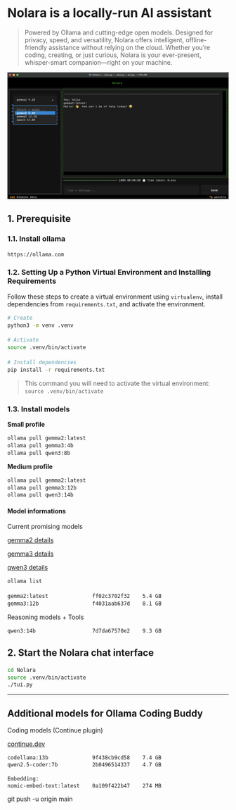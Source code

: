 # Nolara is a locally-run AI assistant

> Powered by Ollama and cutting-edge open models. Designed for privacy, speed, and versatility, Nolara offers intelligent, offline-friendly assistance without relying on the cloud. Whether you’re coding, creating, or just curious, Nolara is your ever-present, whisper-smart companion—right on your machine.

![NolaraTUI](./media/NolaraTUI.png?raw=true)

## 1. Prerequisite

### 1.1. Install ollama

```bash
https://ollama.com
```

### 1.2. Setting Up a Python Virtual Environment and Installing Requirements

Follow these steps to create a virtual environment using `virtualenv`, install dependencies from `requirements.txt`, and activate the environment.

```bash
# Create
python3 -m venv .venv

# Activate
source .venv/bin/activate

# Install dependencies
pip install -r requirements.txt
```

> This command you will need to activate the virtual environment: `source .venv/bin/activate`


### 1.3. Install models

**Small profile**

```bash
ollama pull gemma2:latest
ollama pull gemma3:4b
ollama pull qwen3:8b
```

**Medium profile**

```bash
ollama pull gemma2:latest
ollama pull gemma3:12b
ollama pull qwen3:14b
```


#### Model informations

Current promising models

[gemma2 details](https://ollama.com/library/gemma2)

[gemma3 details](https://ollama.com/library/gemma3)

[qwen3 details](https://ollama.com/library/qwen3)

```bash
ollama list

gemma2:latest              ff02c3702f32    5.4 GB
gemma3:12b                 f4031aab637d    8.1 GB
```

Reasoning models + Tools

```bash
qwen3:14b                  7d7da67570e2    9.3 GB
```

## 2. Start the Nolara chat interface

```bash
cd Nolara
source .venv/bin/activate
./tui.py
```

---------------------------------------------------------------

## Additional models for Ollama Coding Buddy

Coding models (Continue plugin)

[continue.dev](https://docs.continue.dev/customize/model-providers/ollama/)

```
codellama:13b              9f438cb9cd58    7.4 GB
qwen2.5-coder:7b           2b0496514337    4.7 GB

Embedding:
nomic-embed-text:latest    0a109f422b47    274 MB
```

git push -u origin main

